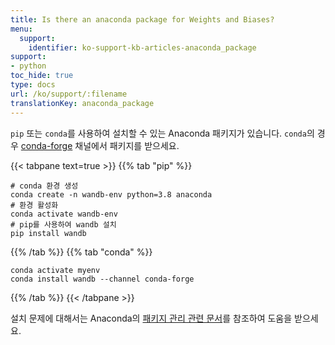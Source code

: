 ```yaml
---
title: Is there an anaconda package for Weights and Biases?
menu:
  support:
    identifier: ko-support-kb-articles-anaconda_package
support:
- python
toc_hide: true
type: docs
url: /ko/support/:filename
translationKey: anaconda_package
---
```

`pip` 또는 `conda`를 사용하여 설치할 수 있는 Anaconda 패키지가 있습니다. `conda`의 경우 [conda-forge](https://conda-forge.org) 채널에서 패키지를 받으세요.

{{< tabpane text=true >}}
{{% tab "pip" %}}
```shell
# conda 환경 생성
conda create -n wandb-env python=3.8 anaconda
# 환경 활성화
conda activate wandb-env
# pip를 사용하여 wandb 설치
pip install wandb
```
{{% /tab %}}
{{% tab "conda" %}}
```shell
conda activate myenv
conda install wandb --channel conda-forge
```
{{% /tab %}}
{{< /tabpane >}}

설치 문제에 대해서는 Anaconda의 [패키지 관리 관련 문서](https://docs.conda.io/projects/conda/en/latest/user-guide/tasks/manage-pkgs.html)를 참조하여 도움을 받으세요.
